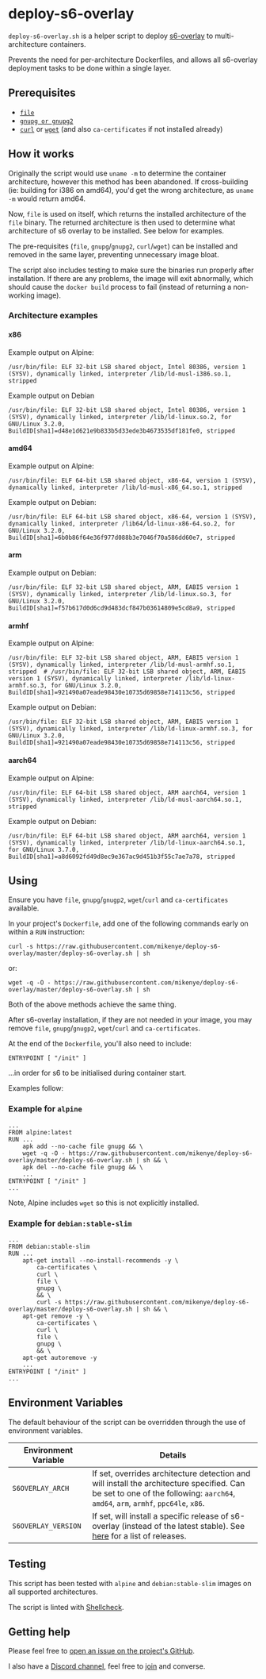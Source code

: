 # deploy-s6-overlay

`deploy-s6-overlay.sh` is a helper script to deploy [s6-overlay](https://github.com/just-containers/s6-overlay) to multi-architecture containers.

Prevents the need for per-architecture Dockerfiles, and allows all s6-overlay deployment tasks to be done within a single layer.

## Prerequisites

- [`file`](https://github.com/file/file)
- [`gnupg or gnupg2`](https://www.gnupg.org)
- [`curl`](https://curl.haxx.se) or [`wget`](https://www.gnu.org/software/wget/) (and also `ca-certificates` if not installed already)

## How it works

Originally the script would use `uname -m` to determine the container architecture, however this method has been abandoned. If cross-building (ie: building for i386 on amd64), you'd get the wrong architecture, as `uname -m` would return amd64.

Now, `file` is used on itself, which returns the installed architecture of the `file` binary. The returned architecture is then used to determine what architecture of s6 overlay to be installed. See below for examples.

The pre-requisites (`file`, `gnupg`/`gnupg2`, `curl`/`wget`) can be installed and removed in the same layer, preventing unnecessary image bloat.

The script also includes testing to make sure the binaries run properly after installation. If there are any problems, the image will exit abnormally, which should cause the `docker build` process to fail (instead of returning a non-working image).

### Architecture examples

#### x86

Example output on Alpine:

```
/usr/bin/file: ELF 32-bit LSB shared object, Intel 80386, version 1 (SYSV), dynamically linked, interpreter /lib/ld-musl-i386.so.1, stripped
```

Example output on Debian

```
/usr/bin/file: ELF 32-bit LSB shared object, Intel 80386, version 1 (SYSV), dynamically linked, interpreter /lib/ld-linux.so.2, for GNU/Linux 3.2.0, BuildID[sha1]=d48e1d621e9b833b5d33ede3b4673535df181fe0, stripped
```

#### amd64

Example output on Alpine:

```
/usr/bin/file: ELF 64-bit LSB shared object, x86-64, version 1 (SYSV), dynamically linked, interpreter /lib/ld-musl-x86_64.so.1, stripped
```

Example output on Debian:

```
/usr/bin/file: ELF 64-bit LSB shared object, x86-64, version 1 (SYSV), dynamically linked, interpreter /lib64/ld-linux-x86-64.so.2, for GNU/Linux 3.2.0, BuildID[sha1]=6b0b86f64e36f977d088b3e7046f70a586dd60e7, stripped
```

#### arm

Example output on Debian:

```
/usr/bin/file: ELF 32-bit LSB shared object, ARM, EABI5 version 1 (SYSV), dynamically linked, interpreter /lib/ld-linux.so.3, for GNU/Linux 3.2.0, BuildID[sha1]=f57b617d0d6cd9d483dcf847b03614809e5cd8a9, stripped
```

#### armhf

Example output on Alpine:

```
/usr/bin/file: ELF 32-bit LSB shared object, ARM, EABI5 version 1 (SYSV), dynamically linked, interpreter /lib/ld-musl-armhf.so.1, stripped  # /usr/bin/file: ELF 32-bit LSB shared object, ARM, EABI5 version 1 (SYSV), dynamically linked, interpreter /lib/ld-linux-armhf.so.3, for GNU/Linux 3.2.0, BuildID[sha1]=921490a07eade98430e10735d69858e714113c56, stripped
```

Example output on Debian:

```
/usr/bin/file: ELF 32-bit LSB shared object, ARM, EABI5 version 1 (SYSV), dynamically linked, interpreter /lib/ld-linux-armhf.so.3, for GNU/Linux 3.2.0, BuildID[sha1]=921490a07eade98430e10735d69858e714113c56, stripped
```

#### aarch64

Example output on Alpine:

```
/usr/bin/file: ELF 64-bit LSB shared object, ARM aarch64, version 1 (SYSV), dynamically linked, interpreter /lib/ld-musl-aarch64.so.1, stripped
```

Example output on Debian:

```
/usr/bin/file: ELF 64-bit LSB shared object, ARM aarch64, version 1 (SYSV), dynamically linked, interpreter /lib/ld-linux-aarch64.so.1, for GNU/Linux 3.7.0, BuildID[sha1]=a8d6092fd49d8ec9e367ac9d451b3f55c7ae7a78, stripped
```

## Using

Ensure you have `file`, `gnupg`/`gnugp2`, `wget`/`curl` and `ca-certificates` available.

In your project's `Dockerfile`, add one of the following commands early on within a `RUN` instruction:

```shell
curl -s https://raw.githubusercontent.com/mikenye/deploy-s6-overlay/master/deploy-s6-overlay.sh | sh
```

or:

```shell
wget -q -O - https://raw.githubusercontent.com/mikenye/deploy-s6-overlay/master/deploy-s6-overlay.sh | sh
```

Both of the above methods achieve the same thing.

After s6-overlay installation, if they are not needed in your image, you may remove `file`, `gnupg`/`gnugp2`, `wget`/`curl` and `ca-certificates`.

At the end of the `Dockerfile`, you'll also need to include:

```docker
ENTRYPOINT [ "/init" ]
```

...in order for s6 to be initialised during container start.

Examples follow:

### Example for `alpine`

```docker
...
FROM alpine:latest
RUN ...
    apk add --no-cache file gnupg && \
    wget -q -O - https://raw.githubusercontent.com/mikenye/deploy-s6-overlay/master/deploy-s6-overlay.sh | sh && \
    apk del --no-cache file gnupg && \
    ...
ENTRYPOINT [ "/init" ]
...
```

Note, Alpine includes `wget` so this is not explicitly installed.

### Example for `debian:stable-slim`

```docker
...
FROM debian:stable-slim
RUN ...
    apt-get install --no-install-recommends -y \
        ca-certificates \
        curl \
        file \
        gnupg \
        && \
        curl -s https://raw.githubusercontent.com/mikenye/deploy-s6-overlay/master/deploy-s6-overlay.sh | sh && \
    apt-get remove -y \
        ca-certificates \
        curl \
        file \
        gnupg \
        && \
    apt-get autoremove -y
    ...
ENTRYPOINT [ "/init" ]
...
```

## Environment Variables

The default behaviour of the script can be overridden through the use of environment variables.

| Environment Variable | Details |
|-----|-----|
| `S6OVERLAY_ARCH` | If set, overrides architecture detection and will install the architecture specified. Can be set to one of the following: `aarch64`, `amd64`, `arm`, `armhf`, `ppc64le`, `x86`. |
| `S6OVERLAY_VERSION` | If set, will install a specific release of s6-overlay (instead of the latest stable). See [here](https://github.com/just-containers/s6-overlay/releases) for a list of releases.

## Testing

This script has been tested with `alpine` and `debian:stable-slim` images on all supported architectures.

The script is linted with [Shellcheck](https://github.com/koalaman/shellcheck).

## Getting help

Please feel free to [open an issue on the project's GitHub](https://github.com/mikenye/deploy-s6-overlay/issues).

I also have a [Discord channel](https://discord.gg/W4zncxj), feel free to [join](https://discord.gg/W4zncxj) and converse.
